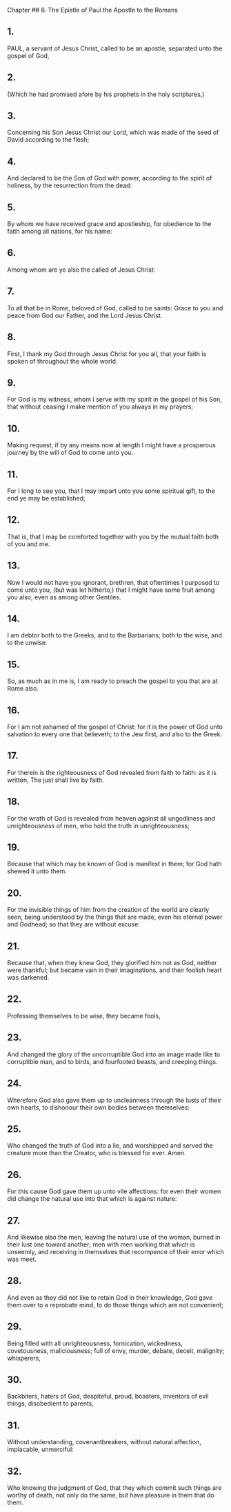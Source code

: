 Chapter ## 6.
The Epistle of Paul the Apostle to the Romans
## 1.
PAUL, a servant of Jesus Christ, called to be an apostle, separated unto the gospel of God,
## 2.
(Which he had promised afore by his prophets in the holy scriptures,)
## 3.
Concerning his Son Jesus Christ our Lord, which was made of the seed of David according to the flesh;
## 4.
And declared to be the Son of God with power, according to the spirit of holiness, by the resurrection from the dead:
## 5.
By whom we have received grace and apostleship, for obedience to the faith among all nations, for his name:
## 6.
Among whom are ye also the called of Jesus Christ:
## 7.
To all that be in Rome, beloved of God, called to be saints: Grace to you and peace from God our Father, and the Lord Jesus Christ.
## 8.
First, I thank my God through Jesus Christ for you all, that your faith is spoken of throughout the whole world.
## 9.
For God is my witness, whom I serve with my spirit in the gospel of his Son, that without ceasing I make mention of you always in my prayers;
## 10.
Making request, if by any means now at length I might have a prosperous journey by the will of God to come unto you.
## 11.
For I long to see you, that I may impart unto you some spiritual gift, to the end ye may be established;
## 12.
That is, that I may be comforted together with you by the mutual faith both of you and me.
## 13.
Now I would not have you ignorant, brethren, that oftentimes I purposed to come unto you, (but was let hitherto,) that I might have some fruit among you also, even as among other Gentiles.
## 14.
I am debtor both to the Greeks, and to the Barbarians; both to the wise, and to the unwise.
## 15.
So, as much as in me is, I am ready to preach the gospel to you that are at Rome also.
## 16.
For I am not ashamed of the gospel of Christ: for it is the power of God unto salvation to every one that believeth; to the Jew first, and also to the Greek.
## 17.
For therein is the righteousness of God revealed from faith to faith: as it is written, The just shall live by faith.
## 18.
For the wrath of God is revealed from heaven against all ungodliness and unrighteousness of men, who hold the truth in unrighteousness;
## 19.
Because that which may be known of God is manifest in them; for God hath shewed it unto them.
## 20.
For the invisible things of him from the creation of the world are clearly seen, being understood by the things that are made, even his eternal power and Godhead; so that they are without excuse:
## 21.
Because that, when they knew God, they glorified him not as God, neither were thankful; but became vain in their imaginations, and their foolish heart was darkened.
## 22.
Professing themselves to be wise, they became fools,
## 23.
And changed the glory of the uncorruptible God into an image made like to corruptible man, and to birds, and fourfooted beasts, and creeping things.
## 24.
Wherefore God also gave them up to uncleanness through the lusts of their own hearts, to dishonour their own bodies between themselves:
## 25.
Who changed the truth of God into a lie, and worshipped and served the creature more than the Creator, who is blessed for ever. Amen.
## 26.
For this cause God gave them up unto vile affections: for even their women did change the natural use into that which is against nature:
## 27.
And likewise also the men, leaving the natural use of the woman, burned in their lust one toward another; men with men working that which is unseemly, and receiving in themselves that recompence of their error which was meet.
## 28.
And even as they did not like to retain God in their knowledge, God gave them over to a reprobate mind, to do those things which are not convenient;
## 29.
Being filled with all unrighteousness, fornication, wickedness, covetousness, maliciousness; full of envy, murder, debate, deceit, malignity; whisperers,
## 30.
Backbiters, haters of God, despiteful, proud, boasters, inventors of evil things, disobedient to parents,
## 31.
Without understanding, covenantbreakers, without natural affection, implacable, unmerciful:
## 32.
Who knowing the judgment of God, that they which commit such things are worthy of death, not only do the same, but have pleasure in them that do them.
